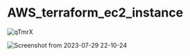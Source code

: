 # AWS_terraform_ec2_instance
![qTmrX](https://github.com/coder9a/AWS_terraform_ec2_instance/assets/42884781/70960124-fcca-4305-bdf8-a4ce890fc568)

![Screenshot from 2023-07-29 22-10-24](https://github.com/coder9a/Terraform_CICD/assets/42884781/84e395d4-213d-44f5-a28b-37e3ac760029)
